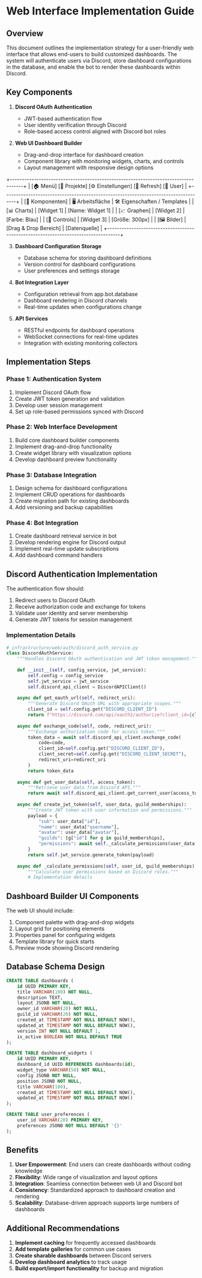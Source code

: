 
# Web Interface Implementation Guide

## Overview

This document outlines the implementation strategy for a user-friendly web interface that allows end-users to build customized dashboards. The system will authenticate users via Discord, store dashboard configurations in the database, and enable the bot to render these dashboards within Discord.

## Key Components

1. **Discord OAuth Authentication**
   - JWT-based authentication flow
   - User identity verification through Discord
   - Role-based access control aligned with Discord bot roles

2. **Web UI Dashboard Builder**
   - Drag-and-drop interface for dashboard creation
   - Component library with monitoring widgets, charts, and controls
   - Layout management with responsive design options

+-----------------------------------------------------------------------------------+
| [🏠 Menü]   [📂 Projekte]    [⚙️ Einstellungen]   [🔄 Refresh]   [👤 User]  |
+-----------------------------------------------------------------------------------+
|  [📂 Komponenten]   |    🖥 Arbeitsfläche      |  🛠 Eigenschaften / Templates  |
|  [📊 Charts]       |    [Widget 1]            |  [Name: Widget 1]              |
|  [📈 Graphen]      |    [Widget 2]            |  [Farbe: Blau]                 |
|  [🔧 Controls]     |    [Widget 3]            |  [Größe: 300px]                |
|  [🖼 Bilder]       |    [Drag & Drop Bereich] |  [Datenquelle]                 |
+-----------------------------------------------------------------------------------+


3. **Dashboard Configuration Storage**
   - Database schema for storing dashboard definitions
   - Version control for dashboard configurations
   - User preferences and settings storage

4. **Bot Integration Layer**
   - Configuration retrieval from app.bot.database
   - Dashboard rendering in Discord channels
   - Real-time updates when configurations change

5. **API Services**
   - RESTful endpoints for dashboard operations
   - WebSocket connections for real-time updates
   - Integration with existing monitoring collectors

## Implementation Steps

### Phase 1: Authentication System
1. Implement Discord OAuth flow
2. Create JWT token generation and validation
3. Develop user session management
4. Set up role-based permissions synced with Discord

### Phase 2: Web Interface Development
1. Build core dashboard builder components
2. Implement drag-and-drop functionality
3. Create widget library with visualization options
4. Develop dashboard preview functionality

### Phase 3: Database Integration
1. Design schema for dashboard configurations
2. Implement CRUD operations for dashboards
3. Create migration path for existing dashboards
4. Add versioning and backup capabilities

### Phase 4: Bot Integration
1. Create dashboard retrieval service in bot
2. Develop rendering engine for Discord output
3. Implement real-time update subscriptions
4. Add dashboard command handlers

## Discord Authentication Implementation

The authentication flow should:

1. Redirect users to Discord OAuth
2. Receive authorization code and exchange for tokens
3. Validate user identity and server membership
4. Generate JWT tokens for session management

### Implementation Details
```python
# infrastructure/web/auth/discord_auth_service.py
class DiscordAuthService:
    """Handles Discord OAuth authentication and JWT token management."""
    
    def __init__(self, config_service, jwt_service):
        self.config = config_service
        self.jwt_service = jwt_service
        self.discord_api_client = DiscordAPIClient()
        
    async def get_oauth_url(self, redirect_uri):
        """Generate Discord OAuth URL with appropriate scopes."""
        client_id = self.config.get("DISCORD_CLIENT_ID")
        return f"https://discord.com/api/oauth2/authorize?client_id={client_id}&redirect_uri={redirect_uri}&response_type=code&scope=identify%20guilds"
        
    async def exchange_code(self, code, redirect_uri):
        """Exchange authorization code for access token."""
        token_data = await self.discord_api_client.exchange_code(
            code=code,
            client_id=self.config.get("DISCORD_CLIENT_ID"),
            client_secret=self.config.get("DISCORD_CLIENT_SECRET"),
            redirect_uri=redirect_uri
        )
        return token_data
        
    async def get_user_data(self, access_token):
        """Retrieve user data from Discord API."""
        return await self.discord_api_client.get_current_user(access_token)
        
    async def create_jwt_token(self, user_data, guild_memberships):
        """Create JWT token with user information and permissions."""
        payload = {
            "sub": user_data["id"],
            "name": user_data["username"],
            "avatar": user_data["avatar"],
            "guilds": [g["id"] for g in guild_memberships],
            "permissions": await self._calculate_permissions(user_data["id"], guild_memberships)
        }
        return self.jwt_service.generate_token(payload)
        
    async def _calculate_permissions(self, user_id, guild_memberships):
        """Calculate user permissions based on Discord roles."""
        # Implementation details
```

## Dashboard Builder UI Components

The web UI should include:

1. Component palette with drag-and-drop widgets
2. Layout grid for positioning elements
3. Properties panel for configuring widgets
4. Template library for quick starts
5. Preview mode showing Discord rendering

## Database Schema Design

```sql
CREATE TABLE dashboards (
    id UUID PRIMARY KEY,
    title VARCHAR(100) NOT NULL,
    description TEXT,
    layout JSONB NOT NULL,
    owner_id VARCHAR(20) NOT NULL,
    guild_id VARCHAR(20) NOT NULL,
    created_at TIMESTAMP NOT NULL DEFAULT NOW(),
    updated_at TIMESTAMP NOT NULL DEFAULT NOW(),
    version INT NOT NULL DEFAULT 1,
    is_active BOOLEAN NOT NULL DEFAULT TRUE
);

CREATE TABLE dashboard_widgets (
    id UUID PRIMARY KEY,
    dashboard_id UUID REFERENCES dashboards(id),
    widget_type VARCHAR(50) NOT NULL,
    config JSONB NOT NULL,
    position JSONB NOT NULL,
    title VARCHAR(100),
    created_at TIMESTAMP NOT NULL DEFAULT NOW(),
    updated_at TIMESTAMP NOT NULL DEFAULT NOW()
);

CREATE TABLE user_preferences (
    user_id VARCHAR(20) PRIMARY KEY,
    preferences JSONB NOT NULL DEFAULT '{}'
);
```

## Benefits

1. **User Empowerment**: End users can create dashboards without coding knowledge
2. **Flexibility**: Wide range of visualization and layout options
3. **Integration**: Seamless connection between web UI and Discord bot
4. **Consistency**: Standardized approach to dashboard creation and rendering
5. **Scalability**: Database-driven approach supports large numbers of dashboards

## Additional Recommendations

1. **Implement caching** for frequently accessed dashboards
2. **Add template galleries** for common use cases
3. **Create sharable dashboards** between Discord servers
4. **Develop dashboard analytics** to track usage
5. **Build export/import functionality** for backup and migration